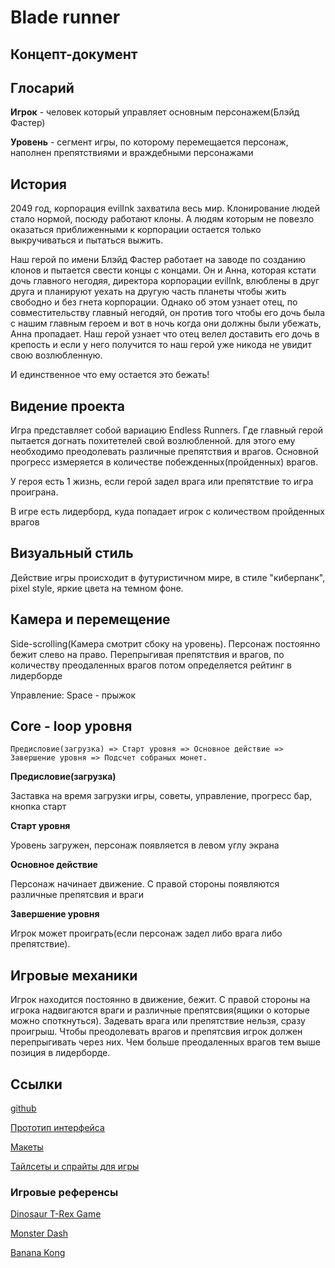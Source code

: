 # Blade runner

## Концепт-документ

## Глосарий

**Игрок** - человек который управляет основным персонажем(Блэйд Фастер)

**Уровень** - сегмент игры, по которому перемещается персонаж, наполнен препятствиями и враждебными персонажами

## История
2049 год, корпорация evilInk захватила весь мир. Клонирование людей стало нормой, 
посюду работают клоны. А людям которым не повезло оказаться приближенными к корпорации остается 
только выкручиваться и пытаться выжить.

Наш герой по имени Блэйд Фастер работает на заводе по созданию клонов и пытается 
свести концы с концами. Он и Анна, которая кстати дочь главного
негодяя, директора корпорации evilInk, влюблены в друг друга и планируют уехать на другую часть планеты чтобы жить
свободно и без гнета корпорации. Однако об этом узнает отец, по совместительству главный негодяй,
он против того чтобы его дочь была с нашим главным героем и вот в ночь когда они должны
были убежать, Анна пропадает. Наш герой узнает что отец велел доставить его дочь в крепость и 
если у него получится то наш герой уже никода не увидит свою возлюбленную. 

И единственное что ему остается это бежать!

## Видение проекта

Игра представляет собой вариацию Endless Runners. Где главный герой пытается догнать похитетелей
свой возлюбленной. для этого ему необходимо преодолевать различные препятствия и врагов. Основной
прогресс измеряется в количестве побежденных(пройденных) врагов.

У героя есть 1 жизнь, если герой задел врага или препятствие то игра проиграна.

В игре есть лидерборд, куда попадает игрок с количеством пройденных врагов

## Визуальный стиль

Действие игры происходит в футуристичном мире, в стиле "киберпанк", pixel style, 
яркие цвета на темном фоне.

## Камера и перемещение

Side-scrolling(Камера смотрит сбоку на уровень). Персонаж постоянно бежит слево на право.
Перепрыгивая препятствия и врагов, по количеству преодаленных врагов потом определяется 
рейтинг в лидерборде 

Управление:
Space - прыжок

## Core - loop уровня

```Предисловие(загрузка) => Старт уровня => Основное действие => Завершение уровня => Подсчет собраных монет.```

**Предисловие(загрузка)**

Заставка на время загрузки игры, советы, управление, прогресс бар, кнопка старт

**Старт уровня**

Уровень загружен, персонаж появляется в левом углу экрана

**Основное действие**

Персонаж начинает движение. С правой стороны появляются различные препятсвия и враги

**Завершение уровня**

Игрок может проиграть(если персонаж задел либо врага либо препятствие).

## Игровые механики

Игрок находится постоянно в движение, бежит. С правой стороны на игрока надвигаются враги и 
различные препятсвия(ящики о которые можно споткнуться). Задевать врага или препятствие нельзя, 
сразу проигрыш. Чтобы преодолевать врагов и препятсвия игрок должен перепрыгивать через них.
Чем больше преодаленных врагов тем выше позиция в лидерборде. 

## Ссылки

[github](https://github.com/rainstr7/blade-runners.game/)

[Прототип интерфейса](https://www.figma.com/proto/JVjwHRJKgKFfYDgTsa8Vxz/Blade-Runners?node-id=181%3A261&t=E1PcsxdstCCfRlCL-1)

[Макеты](https://www.figma.com/file/JVjwHRJKgKFfYDgTsa8Vxz/Blade-Runners?t=gQcQBUVPhDojbVnj-1)

[Тайлсеты и спрайты для игры](https://disk.yandex.ru/d/od_dVC9BN-eryQ)

### Игровые референсы

[Dinosaur T-Rex Game](https://dinorunner.com/)

[Monster Dash](https://play.google.com/store/apps/details?id=com.halfbrick.monsterdash&hl=en&gl=US)

[Banana Kong](https://play.google.com/store/apps/details?id=com.fdgentertainment.bananakong&hl=en&gl=US)





